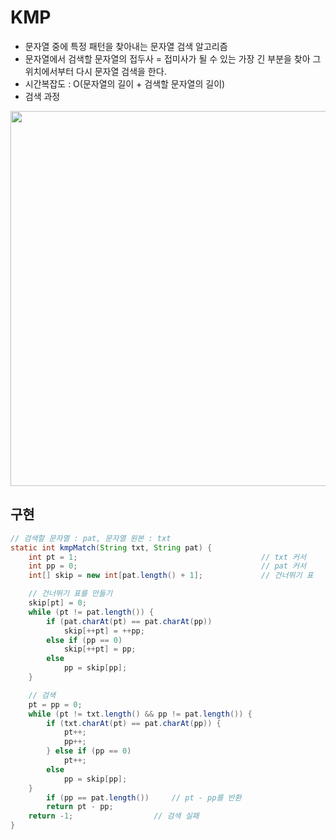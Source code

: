 # KMP
- 문자열 중에 특정 패턴을 찾아내는 문자열 검색 알고리즘
- 문자열에서 검색할 문자열의 접두사 = 접미사가 될 수 있는 가장 긴 부분을 찾아 그 위치에서부터 다시 문자열 검색을 한다.
- 시간복잡도 : O(문자열의 길이 + 검색할 문자열의 길이)
- 검색 과정
<p align="center"><img src = "https://github.com/qlalzl9/TIL/blob/master/Algorithm/img/KMP_1.jpg" width="600px"></p>

## 구현
```java
// 검색할 문자열 : pat, 문자열 원본 : txt
static int kmpMatch(String txt, String pat) {
	int pt = 1;											// txt 커서
	int pp = 0;											// pat 커서
	int[] skip = new int[pat.length() + 1];				// 건너뛰기 표

	// 건너뛰기 표를 만들기
	skip[pt] = 0;
	while (pt != pat.length()) {
		if (pat.charAt(pt) == pat.charAt(pp))
			skip[++pt] = ++pp;
		else if (pp == 0)
			skip[++pt] = pp;
		else
			pp = skip[pp];
	}

	// 검색
	pt = pp = 0;
	while (pt != txt.length() && pp != pat.length()) {
		if (txt.charAt(pt) == pat.charAt(pp)) {
			pt++;
			pp++;
		} else if (pp == 0)
			pt++;
		else
			pp = skip[pp];
	}
		if (pp == pat.length())		// pt - pp를 반환
		return pt - pp;
	return -1;					// 검색 실패
}
```


